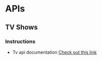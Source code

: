 # APIs

## TV Shows

### Instructions

- Tv api documentation 
[Check out this link](http://www.tvmaze.com/api)